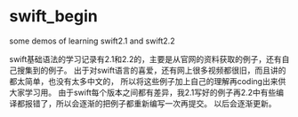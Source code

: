 # swift_begin
some demos of learning swift2.1 and swift2.2


swift基础语法的学习记录有2.1和2.2的，主要是从官网的资料获取的例子，还有自己搜集到的例子。
出于对swift语言的喜爱，还有网上很多视频都很旧，而且讲的都太简单，也没有太多中文的，
所以将这些例子加上自己的理解再coding出来供大家学习用。
由于swift每个版本之间都有差异，我2.1写好的例子再2.2中有些编译都报错了，所以会逐渐的把例子都重新编写一次再提交。
以后会逐渐更新。
